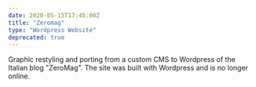 ```yaml
---
date: 2020-05-15T17:45:00Z
title: "Zeromag"
type: "Wordpress Website"
deprecated: true
---
```


Graphic restyling and porting from a custom CMS to Wordpress of the Italian blog "ZeroMag". The site was built with Wordpress and is no longer online.